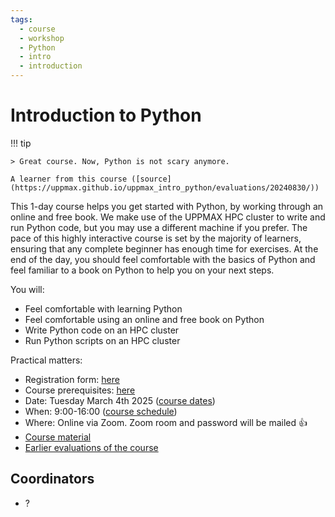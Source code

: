 ```yaml
---
tags:
  - course
  - workshop
  - Python
  - intro
  - introduction
---
```


# Introduction to Python

!!! tip 

    > Great course. Now, Python is not scary anymore.

    A learner from this course ([source](https://uppmax.github.io/uppmax_intro_python/evaluations/20240830/))

This 1-day course helps you get started with Python,
by working through an online and free book.
We make use of the UPPMAX HPC cluster
to write and run Python code,
but you may use a different machine if you prefer.
The pace of this highly interactive course
is set by the majority of learners,
ensuring that any complete beginner
has enough time for exercises.
At the end of the day, you should feel comfortable with the basics
of Python and feel familiar to a book on Python to help you on your next steps.

You will:

- Feel comfortable with learning Python
- Feel comfortable using an online and free book on Python
- Write Python code on an HPC cluster
- Run Python scripts on an HPC cluster

Practical matters:

- Registration form: [here](https://uppmax.github.io/uppmax_intro_python/prereqs/)
- Course prerequisites: [here](https://uppmax.github.io/uppmax_intro_python/prereqs/)
- Date: Tuesday March 4th 2025 ([course dates](https://uppmax.github.io/uppmax_intro_python/course_dates/))
- When: 9:00-16:00 ([course schedule](https://uppmax.github.io/uppmax_intro_python/schedule/))
- Where: Online via Zoom. Zoom room and password will be mailed :+1:
- [Course material](https://uppmax.github.io/uppmax_intro_python/)
- [Earlier evaluations of the course](https://uppmax.github.io/uppmax_intro_python/evaluations/)

## Coordinators

- ?

